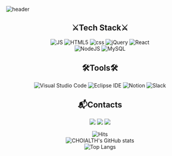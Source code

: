 ![header](https://capsule-render.vercel.app/api?type=slice&color=auto&height=200&section=header&text=Hello&desc=I'm%20WONJUN&fontSize=60&rotate=14&fontAlignY=25&fontAlign=75&descAlignY=43&descAlign=80&&animation=twinkling)

 

<div align=center>

 <h2>⚔️Tech Stack⚔️</h2>
 
 ![JS](https://img.shields.io/badge/JavaScript-F7DF1E?style=flat-square&logo=JavaScript&logoColor=black) 
 ![HTML5](https://img.shields.io/badge/HTML5-E34F26?style=flat-square&logo=HTML5&logoColor=white) 
 ![css](https://img.shields.io/badge/CSS-1572B6?style=flat-square&logo=CSS3&logoColor=white) 
 ![jQuery](https://img.shields.io/badge/jQuery-0769AD?style=flat-square&logo=jQuery&logoColor=white)
 ![React](https://img.shields.io/badge/React-61DAFB?style=flat-square&logo=React&logoColor=white)<br>
 ![NodeJS](https://img.shields.io/badge/Node.js-339933?style=flat-square&logo=Node.js&logoColor=white) 
 ![MySQL](https://img.shields.io/badge/MySQL-4479A1?style=flat-square&logo=MySQL&logoColor=white)
 
 
 <h2>🛠Tools🛠</h2>
 
 ![Visual Studio Code](https://img.shields.io/badge/Visual%20Studio%20Code-007ACC.svg?&style=flat-square&logo=Visual%20Studio%20Code&logoColor=white)
 ![Eclipse IDE](https://img.shields.io/badge/Eclipse%20IDE-2C2255.svg?&style=flat-square&logo=Eclipse%20IDE&logoColor=white)
 ![Notion](https://img.shields.io/badge/Notion-000000?style=flat-square&logo=Notion&logoColor=white)
 ![Slack](https://img.shields.io/badge/Slack-4A154B?style=flat-square&logo=Slack&logoColor=white)

 
 <h2>📬Contacts </h2>
 <a href="mailto:dnjswns4545@gmail.com"><img src="https://img.shields.io/badge/Gmail-EA4335?style=flat-square&logo=Gmail&logoColor=white"/></a>
 <a href="mailto:dnjswns4545@naver.com"><img src="https://img.shields.io/badge/Naver-03C75A?style=flat-square&logo=Naver&logoColor=white"/></a>
 <a href="https://choi-alth.tistory.com/"><img src="https://img.shields.io/badge/TechBlog-000000?style=flat-square&logo=Tistory&logoColor=white"/></a>
 
 ![Hits](https://hits.seeyoufarm.com/api/count/incr/badge.svg?url=https%3A%2F%2Fgithub.com%2FCHOIALTH&count_bg=%23FFDAC7&title_bg=%23FFADAD&icon=&icon_color=%23E7E7E7&title=hits&edge_flat=false)<br>
 ![CHOIALTH's GitHub stats](https://github-readme-stats.vercel.app/api?username=CHOIALTH&show_icons=true&theme=radical)<br>
![Top Langs](https://github-readme-stats.vercel.app/api/top-langs/?username=DUDURIM&langs_count=5&theme=tokyonight)

 
 
<!--  <h2>📬Contacts </h2>
[![Gmail Badge](https://img.shields.io/badge/Gmail-d14836?style=flat-square&logo=Gmail&logoColor=white&link=mailto:dnjswns4545@gmail.com)](mailto:dnjswns4545@gmail.com) 
[![Naver Badge](https://img.shields.io/badge/Naver-03C75A?style=flat-square&logo=Naver&logoColor=white&link=mailto:dnjswns4545@naver.com)](mailto:dnjswns4545@naver.com) -->
 
 
</div>



<!--
**CHOIALTH/CHOIALTH** is a ✨ _special_ ✨ repository because its `README.md` (this file) appears on your GitHub profile.



Here are some ideas to get you started:

 
- 🔭 I’m currently working on ...
- 🌱 I’m currently learning ...
- 👯 I’m looking to collaborate on ...
- 🤔 I’m looking for help with ...
- 💬 Ask me about ...
- 📫 How to reach me: ...
- 😄 Pronouns: ...
- ⚡ Fun fact: ...
-->
